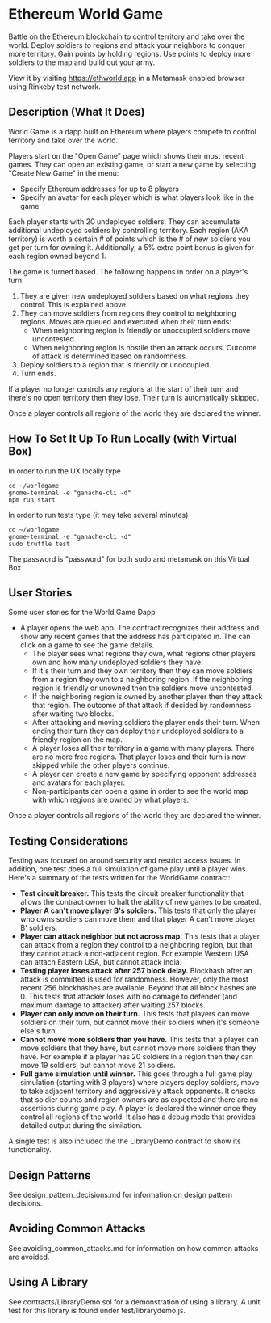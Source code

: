 # Ethereum World Game
Battle on the Ethereum blockchain to control territory and take over the world.  Deploy soldiers to regions and attack your neighbors to conquer more territory.  Gain points by holding regions.  Use points to deploy more soldiers to the map and build out your army.

View it by visiting https://ethworld.app in a Metamask enabled browser using Rinkeby test network.

## Description (What It Does)
World Game is a dapp built on Ethereum where players compete to control territory and take over the world.

Players start on the "Open Game" page which shows their most recent games.  They can open an existing game, or start a new game by selecting "Create New Game" in the menu:
* Specify Ethereum addresses for up to 8 players
* Specify an avatar for each player which is what players look like in the game

Each player starts with 20 undeployed soldiers.  They can accumulate additional undeployed soldiers by controlling territory.  Each region (AKA territory) is worth a certain # of points which is the # of new soldiers you get per turn for owning it.  Additionally, a 5% extra point bonus is given for each region owned beyond 1.

The game is turned based. The following happens in order on a player's turn:
1. They are given new undeployed soldiers based on what regions they control.  This is explained above. 
2. They can move soldiers from regions they control to neighboring regions.  Moves are queued and executed when their turn ends:
   * When neighboring region is friendly or unoccupied soldiers move uncontested.
   * When neighboring region is hostile then an attack occurs.  Outcome of attack is determined based on randomness.
3. Deploy soldiers to a region that is friendly or unoccupied.
4. Turn ends.

If a player no longer controls any regions at the start of their turn and there's no open territory then they lose.  Their turn is automatically skipped.

Once a player controls all regions of the world they are declared the winner.

## How To Set It Up To Run Locally (with Virtual Box)
In order to run the UX locally type 
```
cd ~/worldgame
gnome-terminal -e "ganache-cli -d"
npm run start
```

In order to run tests type (it may take several minutes)
```
cd ~/worldgame
gnome-terminal -e "ganache-cli -d"
sudo truffle test
```

The password is "password" for both sudo and metamask on this Virtual Box

## User Stories
Some user stories for the World Game Dapp
* A player opens the web app. The contract recognizes their address and show any recent games that the address has participated in.  The can click on a game to see the game details.
  * The player sees what regions they own, what regions other players own and how many undeployed soldiers they have.
  * If it's their turn and they own territory then they can move soldiers from a region they own to a neighboring region.  If the neighboring region is friendly or unowned then the soldiers move uncontested.
  * If the neighboring region is owned by another player then they attack that region.  The outcome of that attack if decided by randomness after waiting two blocks.
  * After attacking and moving soldiers the player ends their turn. When ending their turn they can deploy their undeployed soldiers to a friendly region on the map.
  * A player loses all their territory in a game with many players. There are no more free regions. That player loses and their turn is now skipped while the other players continue.
  * A player can create a new game by specifying opponent addresses and avatars for each player.
  * Non-participants can open a game in order to see the world map with which regions are owned by what players.
  
Once a player controls all regions of the world they are declared the winner.

## Testing Considerations
Testing was focused on around security and restrict access issues.  In addition, one test does a full simulation of game play until a player wins.  Here's a summary of the tests written for the WorldGame contract:
* **Test circuit breaker.**  This tests the circuit breaker functionality that allows the contract owner to halt the ability of new games to be created.  
* **Player A can't move player B's soldiers.**  This tests that only the player who owns soldiers can move them and that player A can't move player B' soldiers.
* **Player can attack neighbor but not across map.**  This tests that a player can attack from a region they control to a neighboring region, but that they cannot attack a non-adjacent region.  For example Western USA can attach Eastern USA, but cannot attack India.   
* **Testing player loses attack after 257 block delay.**  Blockhash after an attack is committed is used for randomness. However, only the most recent 256 blockhashes are available.  Beyond that all block hashes are 0.  This tests that attacker loses with no damage to defender (and maximum damage to attacker) after waiting 257 blocks.
* **Player can only move on their turn.**  This tests that players can move soldiers on their turn, but cannot move their soldiers when it's someone else's turn.
* **Cannot move more soldiers than you have.**  This tests that a player can move soldiers that they have, but cannot move more soldiers than they have.  For example if a player has 20 soldiers in a region then they can move 19 soldiers, but cannot move 21 soldiers.
* **Full game simulation until winner.**  This goes through a full game play simulation (starting with 3 players) where players deploy soldiers, move to take adjacent territory and aggressively attack opponents.  It checks that soldier counts and region owners are as expected and there are no assertions during game play.  A player is declared the winner once they control all regions of the world.  It also has a debug mode that provides detailed output during the similation.

A single test is also included the the LibraryDemo contract to show its functionality.

## Design Patterns
See design_pattern_decisions.md for information on design pattern decisions.

## Avoiding Common Attacks
See avoiding_common_attacks.md for information on how common attacks are avoided.

## Using A Library
See contracts/LibraryDemo.sol for a demonstration of using a library. A unit test for this library is found under test/librarydemo.js.
